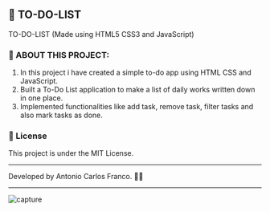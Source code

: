 ## 🚀 TO-DO-LIST

TO-DO-LIST (Made using HTML5 CSS3 and JavaScript)


### 📝 ABOUT THIS PROJECT:

  1. In this project i have created a simple to-do app using HTML CSS and JavaScript.
  2. Built a To-Do List application to make a list of daily works written down in one place.
  3. Implemented functionalities like add task, remove task, filter tasks and also mark tasks as done.
 
### 📝 License

This project is under the MIT License.

<hr/>

Developed by Antonio Carlos Franco. 🚀📗
<hr/>

![capture](https://github.com/antoniocarlosfranco/to-do-list-javascript/assets/20141007/3d376083-f4b2-49a8-aebc-2ce3a22f0e91)


